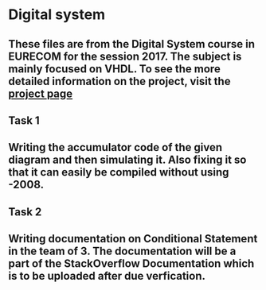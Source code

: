# **Digital system**

These files are from the Digital System course in EURECOM for the session 2017. The subject is mainly focused on VHDL. To see the more detailed information on the project, visit the <a href ="gitlab.eurecom.fr">project page</a>
-----------------------------------------------------------

## Task 1

Writing the accumulator code of the given diagram and then simulating it. Also fixing it so that it can easily be compiled without using -2008.
-----------------------------------------------------------

## Task 2

Writing documentation on Conditional Statement in the team of 3. The documentation will be a part of the StackOverflow Documentation which is to be uploaded after due verfication.
-----------------------------------------------------------
